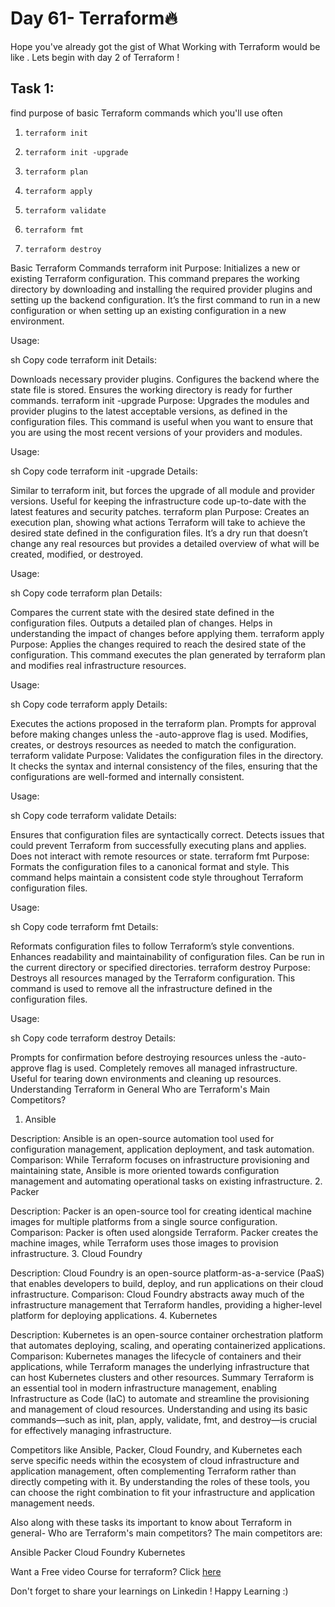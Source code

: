 # Day 61- Terraform🔥

Hope you've already got the gist of What Working with Terraform would be like . Lets begin
with day 2 of Terraform !



## Task 1:
find purpose of  basic Terraform commands which you'll use often 

1. `terraform init`

2. `terraform init -upgrade`

3. `terraform plan`

4. `terraform apply`

5. `terraform validate`

6. `terraform fmt`

7. `terraform destroy`


Basic Terraform Commands
terraform init
Purpose: Initializes a new or existing Terraform configuration. This command prepares the working directory by downloading and installing the required provider plugins and setting up the backend configuration. It’s the first command to run in a new configuration or when setting up an existing configuration in a new environment.

Usage:

sh
Copy code
terraform init
Details:

Downloads necessary provider plugins.
Configures the backend where the state file is stored.
Ensures the working directory is ready for further commands.
terraform init -upgrade
Purpose: Upgrades the modules and provider plugins to the latest acceptable versions, as defined in the configuration files. This command is useful when you want to ensure that you are using the most recent versions of your providers and modules.

Usage:

sh
Copy code
terraform init -upgrade
Details:

Similar to terraform init, but forces the upgrade of all module and provider versions.
Useful for keeping the infrastructure code up-to-date with the latest features and security patches.
terraform plan
Purpose: Creates an execution plan, showing what actions Terraform will take to achieve the desired state defined in the configuration files. It’s a dry run that doesn’t change any real resources but provides a detailed overview of what will be created, modified, or destroyed.

Usage:

sh
Copy code
terraform plan
Details:

Compares the current state with the desired state defined in the configuration files.
Outputs a detailed plan of changes.
Helps in understanding the impact of changes before applying them.
terraform apply
Purpose: Applies the changes required to reach the desired state of the configuration. This command executes the plan generated by terraform plan and modifies real infrastructure resources.

Usage:

sh
Copy code
terraform apply
Details:

Executes the actions proposed in the terraform plan.
Prompts for approval before making changes unless the -auto-approve flag is used.
Modifies, creates, or destroys resources as needed to match the configuration.
terraform validate
Purpose: Validates the configuration files in the directory. It checks the syntax and internal consistency of the files, ensuring that the configurations are well-formed and internally consistent.

Usage:

sh
Copy code
terraform validate
Details:

Ensures that configuration files are syntactically correct.
Detects issues that could prevent Terraform from successfully executing plans and applies.
Does not interact with remote resources or state.
terraform fmt
Purpose: Formats the configuration files to a canonical format and style. This command helps maintain a consistent code style throughout Terraform configuration files.

Usage:

sh
Copy code
terraform fmt
Details:

Reformats configuration files to follow Terraform’s style conventions.
Enhances readability and maintainability of configuration files.
Can be run in the current directory or specified directories.
terraform destroy
Purpose: Destroys all resources managed by the Terraform configuration. This command is used to remove all the infrastructure defined in the configuration files.

Usage:

sh
Copy code
terraform destroy
Details:

Prompts for confirmation before destroying resources unless the -auto-approve flag is used.
Completely removes all managed infrastructure.
Useful for tearing down environments and cleaning up resources.
Understanding Terraform in General
Who are Terraform's Main Competitors?
1. Ansible

Description: Ansible is an open-source automation tool used for configuration management, application deployment, and task automation.
Comparison: While Terraform focuses on infrastructure provisioning and maintaining state, Ansible is more oriented towards configuration management and automating operational tasks on existing infrastructure.
2. Packer

Description: Packer is an open-source tool for creating identical machine images for multiple platforms from a single source configuration.
Comparison: Packer is often used alongside Terraform. Packer creates the machine images, while Terraform uses those images to provision infrastructure.
3. Cloud Foundry

Description: Cloud Foundry is an open-source platform-as-a-service (PaaS) that enables developers to build, deploy, and run applications on their cloud infrastructure.
Comparison: Cloud Foundry abstracts away much of the infrastructure management that Terraform handles, providing a higher-level platform for deploying applications.
4. Kubernetes

Description: Kubernetes is an open-source container orchestration platform that automates deploying, scaling, and operating containerized applications.
Comparison: Kubernetes manages the lifecycle of containers and their applications, while Terraform manages the underlying infrastructure that can host Kubernetes clusters and other resources.
Summary
Terraform is an essential tool in modern infrastructure management, enabling Infrastructure as Code (IaC) to automate and streamline the provisioning and management of cloud resources. Understanding and using its basic commands—such as init, plan, apply, validate, fmt, and destroy—is crucial for effectively managing infrastructure.

Competitors like Ansible, Packer, Cloud Foundry, and Kubernetes each serve specific needs within the ecosystem of cloud infrastructure and application management, often complementing Terraform rather than directly competing with it. By understanding the roles of these tools, you can choose the right combination to fit your infrastructure and application management needs.










Also along with these tasks its important to know about Terraform in general-
Who are Terraform's main competitors?
The main competitors are:

Ansible
Packer
Cloud Foundry
Kubernetes

Want a Free video Course for terraform? Click [here](https://bit.ly/tws-terraform)

Don't forget to share your learnings on Linkedin ! Happy Learning :)
